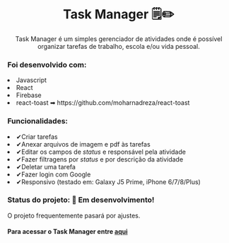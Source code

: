 <h1 align="center">Task Manager 🗒✏</h1>

<p align="center">Task Manager é um simples gerenciador de atividades onde é possível organizar tarefas de trabalho, escola e/ou vida pessoal.</p>
<h3>Foi desenvolvido com:</h3>
<li>Javascript</li>
<li>React</li>
<li>Firebase</li>
<li>react-toast ➡ https://github.com/moharnadreza/react-toast</li>

<h3>Funcionalidades:</h3>
 <li>✔Criar tarefas</li>
<li>✔Anexar arquivos de imagem e pdf às tarefas</li>
<li>✔Editar os campos de <i>status</i> e responsável pela atividade</li>
<li>✔Fazer filtragens por <i>status</i> e por descrição da atividade</li>
<li>✔Deletar uma tarefa</li>
<li>✔Fazer login com Google</li>
<li>✔Responsivo (testado em: Galaxy J5 Prime, iPhone 6/7/8/Plus)</li>

<h3>Status do projeto: 🚧 Em desenvolvimento! </h3>
<p>O projeto frequentemente pasará por ajustes.</p>


<h4>Para acessar o Task Manager entre <a href='https://task-manager-4d9dd.web.app' target='_blank'/>aqui</h4>





